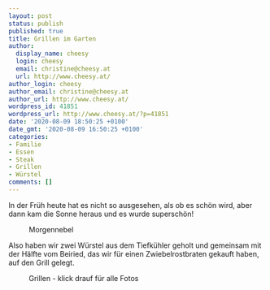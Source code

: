```yaml
---
layout: post
status: publish
published: true
title: Grillen im Garten
author:
  display_name: cheesy
  login: cheesy
  email: christine@cheesy.at
  url: http://www.cheesy.at/
author_login: cheesy
author_email: christine@cheesy.at
author_url: http://www.cheesy.at/
wordpress_id: 41851
wordpress_url: http://www.cheesy.at/?p=41851
date: '2020-08-09 18:50:25 +0100'
date_gmt: '2020-08-09 16:50:25 +0100'
categories:
- Familie
- Essen
- Steak
- Grillen
- Würstel
comments: []
---
```

<!-- wp:paragraph -->
In der Früh heute hat es nicht so ausgesehen, als ob es schön wird, aber dann kam die Sonne heraus und es wurde superschön!
<!-- /wp:paragraph -->
<!-- wp:image {"id":41834} -->
<figure class="wp-block-image"><img src="{% link _fotos/leben-in-belfast/2020/grillen-bei-sonnigem-wetter/BBQ-001-1.jpg %}" alt="" class="wp-image-41834"><br>
<figcaption>Morgennebel</figcaption>
</figure>
<!-- /wp:image -->
<!-- wp:paragraph -->
Also haben wir zwei Würstel aus dem Tiefkühler geholt und gemeinsam mit der Hälfte vom Beiried, das wir für einen Zwiebelrostbraten gekauft haben, auf den Grill gelegt.
<!-- /wp:paragraph -->
<!-- wp:image {"id":41840,"linkDestination":"custom"} -->
<figure class="wp-block-image"><a href="{% link _fotos/leben-in-belfast/2020/grillen-bei-sonnigem-wetter/index.md %}"><img src="{% link _fotos/leben-in-belfast/2020/grillen-bei-sonnigem-wetter/BBQ-007-1.jpg %}" alt="" class="wp-image-41840"></a><br>
<figcaption>Grillen - klick drauf für alle Fotos</figcaption>
</figure>
<!-- /wp:image -->
